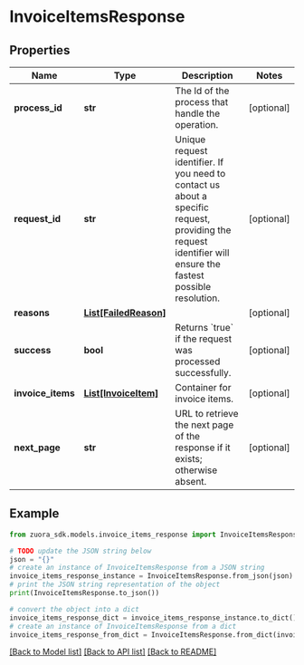 # InvoiceItemsResponse


## Properties

Name | Type | Description | Notes
------------ | ------------- | ------------- | -------------
**process_id** | **str** | The Id of the process that handle the operation.  | [optional] 
**request_id** | **str** | Unique request identifier. If you need to contact us about a specific request, providing the request identifier will ensure the fastest possible resolution.  | [optional] 
**reasons** | [**List[FailedReason]**](FailedReason.md) |  | [optional] 
**success** | **bool** | Returns &#x60;true&#x60; if the request was processed successfully. | [optional] 
**invoice_items** | [**List[InvoiceItem]**](InvoiceItem.md) | Container for invoice items.  | [optional] 
**next_page** | **str** | URL to retrieve the next page of the response if it exists; otherwise absent.  | [optional] 

## Example

```python
from zuora_sdk.models.invoice_items_response import InvoiceItemsResponse

# TODO update the JSON string below
json = "{}"
# create an instance of InvoiceItemsResponse from a JSON string
invoice_items_response_instance = InvoiceItemsResponse.from_json(json)
# print the JSON string representation of the object
print(InvoiceItemsResponse.to_json())

# convert the object into a dict
invoice_items_response_dict = invoice_items_response_instance.to_dict()
# create an instance of InvoiceItemsResponse from a dict
invoice_items_response_from_dict = InvoiceItemsResponse.from_dict(invoice_items_response_dict)
```
[[Back to Model list]](../README.md#documentation-for-models) [[Back to API list]](../README.md#documentation-for-api-endpoints) [[Back to README]](../README.md)


